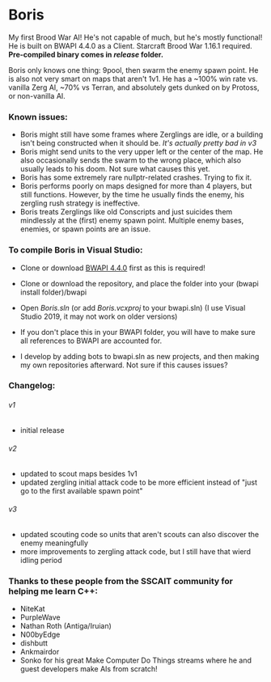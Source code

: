 # Boris
My first Brood War AI! He's not capable of much, but he's mostly functional!
He is built on BWAPI 4.4.0 as a Client.
Starcraft Brood War 1.16.1 required.
**Pre-compiled binary comes in _release_ folder.**

Boris only knows one thing: 9pool, then swarm the enemy spawn point.
He is also not very smart on maps that aren't 1v1. He has a ~100% win rate vs. vanilla Zerg AI, ~70% vs Terran, and absolutely gets dunked on by Protoss, or non-vanilla AI.

### Known issues:
 - Boris might still have some frames where Zerglings are idle, or a building isn't being constructed when it should be. _It's actually pretty bad in v3_
 - Boris might send units to the very upper left or the center of the map. He also occasionally sends the swarm to the wrong place, which also usually leads to his doom. Not sure what causes this yet.
 - Boris has some extremely rare nullptr-related crashes. Trying to fix it.
 - Boris performs poorly on maps designed for more than 4 players, but still functions. However, by the time he usually finds the enemy, his zergling rush strategy is ineffective.
 - Boris treats Zerglings like old Conscripts and just suicides them mindlessly at the (first) enemy spawn point. Multiple enemy bases, enemies, or spawn points are an issue.

### To compile Boris in Visual Studio:
 - Clone or download [BWAPI 4.4.0](https://bwapi.github.io) first as this is required!
 - Clone or download the repository, and place the folder into your (bwapi install folder)/bwapi
 - Open _Boris.sln_ (or add _Boris.vcxproj_ to your bwapi.sln) (I use Visual Studio 2019, it may not work on older versions)

 - If you don't place this in your BWAPI folder, you will have to make sure all references to BWAPI are accounted for.
 - I develop by adding bots to bwapi.sln as new projects, and then making my own repositories afterward. Not sure if this causes issues?
 
 ### Changelog:
 ###### v1
  - initial release
 ###### v2
  - updated to scout maps besides 1v1
  - updated zergling initial attack code to be more efficient instead of "just go to the first available spawn point"
 ###### v3
  - updated scouting code so units that aren't scouts can also discover the enemy meaningfully
  - more improvements to zergling attack code, but I still have that wierd idling period

### Thanks to these people from the SSCAIT community for helping me learn C++:
 - NiteKat
 - PurpleWave
 - Nathan Roth (Antiga/Iruian)
 - N00byEdge
 - dishbutt
 - Ankmairdor
 - Sonko for his great Make Computer Do Things streams where he and guest developers make AIs from scratch!
